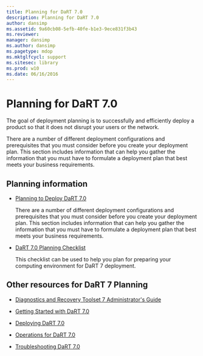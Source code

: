 ```yaml
---
title: Planning for DaRT 7.0
description: Planning for DaRT 7.0
author: dansimp
ms.assetid: 9a60cb08-5efb-40fe-b1e3-9ece831f3b43
ms.reviewer: 
manager: dansimp
ms.author: dansimp
ms.pagetype: mdop
ms.mktglfcycl: support
ms.sitesec: library
ms.prod: w10
ms.date: 06/16/2016
---
```



# Planning for DaRT 7.0


The goal of deployment planning is to successfully and efficiently deploy a product so that it does not disrupt your users or the network.

There are a number of different deployment configurations and prerequisites that you must consider before you create your deployment plan. This section includes information that can help you gather the information that you must have to formulate a deployment plan that best meets your business requirements.

## Planning information


-   [Planning to Deploy DaRT 7.0](planning-to-deploy-dart-70.md)

    There are a number of different deployment configurations and prerequisites that you must consider before you create your deployment plan. This section includes information that can help you gather the information that you must have to formulate a deployment plan that best meets your business requirements.

-   [DaRT 7.0 Planning Checklist](dart-70-planning-checklist-dart-7.md)

    This checklist can be used to help you plan for preparing your computing environment for DaRT 7 deployment.

## <a href="" id="other-resources-for-dart-7-planning-"></a>Other resources for DaRT 7 Planning


-   [Diagnostics and Recovery Toolset 7 Administrator's Guide](index.md)

-   [Getting Started with DaRT 7.0](getting-started-with-dart-70-new-ia.md)

-   [Deploying DaRT 7.0](deploying-dart-70-new-ia.md)

-   [Operations for DaRT 7.0](operations-for-dart-70-new-ia.md)

-   [Troubleshooting DaRT 7.0](troubleshooting-dart-70-new-ia.md)

 

 





